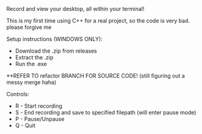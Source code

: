 Record and view your desktop, all within your terminal!

This is my first time using C++ for a real project, so the code is very bad. please forgive me 

Setup instructions (WINDOWS ONLY):
- Download the .zip from releases
- Extract the .zip
- Run the .exe

**REFER TO refactor BRANCH FOR SOURCE CODE! (still figuring out a messy merge haha)

Controls:
- R - Start recording
- S - End recording and save to specified filepath (will enter pause mode)
- P - Pause/Unpause
- Q - Quit
